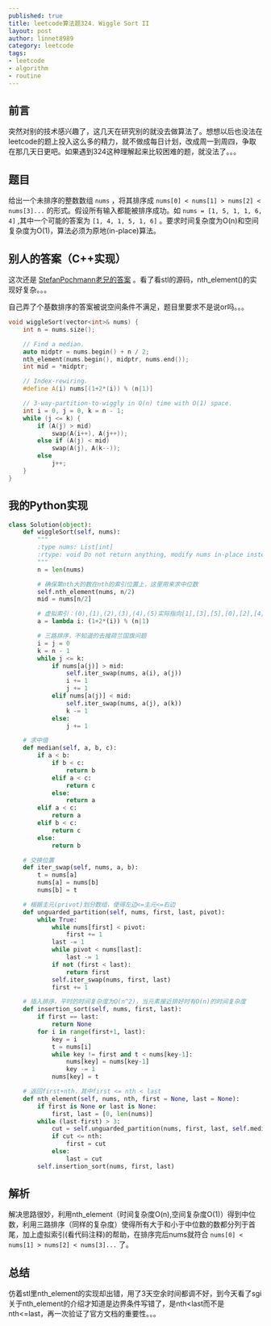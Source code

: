 ```yaml
---
published: true
title: leetcode算法题324. Wiggle Sort II
layout: post
author: linnet8989
category: leetcode
tags:
- leetcode
- algorithm
- routine
---
```


## 前言
突然对别的技术感兴趣了，这几天在研究别的就没去做算法了。想想以后也没法在leetcode的题上投入这么多的精力，就不做成每日计划，改成周一到周四，争取在那几天日更吧。如果遇到324这种理解起来比较困难的题，就没法了。。。

## 题目
给出一个未排序的整数数组 `nums` ，将其排序成 `nums[0] < nums[1] > nums[2] < nums[3]...` 的形式。假设所有输入都能被排序成功。如 `nums = [1, 5, 1, 1, 6, 4]` ,其中一个可能的答案为 `[1, 4, 1, 5, 1, 6]` 。要求时间复杂度为O(n)和空间复杂度为O(1)，算法必须为原地(in-place)算法。

## 别人的答案（C++实现）
这次还是 [StefanPochmann老兄的答案](https://leetcode.com/discuss/77133/o-n-o-1-after-median-virtual-indexing) 。看了看stl的源码，nth_element()的实现好复杂。。。

自己弄了个基数排序的答案被说空间条件不满足，题目里要求不是说or吗。。。

```c++
void wiggleSort(vector<int>& nums) {
    int n = nums.size();

    // Find a median.
    auto midptr = nums.begin() + n / 2;
    nth_element(nums.begin(), midptr, nums.end());
    int mid = *midptr;

    // Index-rewiring.
    #define A(i) nums[(1+2*(i)) % (n|1)]

    // 3-way-partition-to-wiggly in O(n) time with O(1) space.
    int i = 0, j = 0, k = n - 1;
    while (j <= k) {
        if (A(j) > mid)
            swap(A(i++), A(j++));
        else if (A(j) < mid)
            swap(A(j), A(k--));
        else
            j++;
    }
}
```

## 我的Python实现

```python
class Solution(object):
    def wiggleSort(self, nums):
        """
        :type nums: List[int]
        :rtype: void Do not return anything, modify nums in-place instead.
        """
        n = len(nums)

        # 确保第nth大的数在nth的索引位置上，这里用来求中位数
        self.nth_element(nums, n/2)
        mid = nums[n/2]

        # 虚拟索引：(0),(1),(2),(3),(4),(5)实际指向[1],[3],[5],[0],[2],[4]
        a = lambda i: (1+2*(i)) % (n|1)

        # 三路排序，不知道的去搜荷兰国旗问题
        i = j = 0
        k = n - 1
        while j <= k:
            if nums[a(j)] > mid:
                self.iter_swap(nums, a(i), a(j))
                i += 1
                j += 1
            elif nums[a(j)] < mid:
                self.iter_swap(nums, a(j), a(k))
                k -= 1
            else:
                j += 1

    # 求中值
    def median(self, a, b, c):
        if a < b:
            if b < c:
                return b
            elif a < c:
                return c
            else:
                return a
        elif a < c:
            return a
        elif b < c:
            return c
        else:
            return b

    # 交换位置
    def iter_swap(self, nums, a, b):
        t = nums[a]
        nums[a] = nums[b]
        nums[b] = t

    # 根据主元(privot)划分数组，使得左边<=主元<=右边
    def unguarded_partition(self, nums, first, last, pivot):
        while True:
            while nums[first] < pivot:
                first += 1
            last -= 1
            while pivot < nums[last]:
                last -= 1
            if not (first < last):
                return first
            self.iter_swap(nums, first, last)
            first += 1

    # 插入排序，平时的时间复杂度为O(n^2)，当元素接近排好时有O(n)的时间复杂度
    def insertion_sort(self, nums, first, last):
        if first == last:
            return None
        for i in range(first+1, last):
            key = i
            t = nums[i]
            while key != first and t < nums[key-1]:
                nums[key] = nums[key-1]
                key -= 1
            nums[key] = t

    # 返回first+nth，其中first <= nth < last
    def nth_element(self, nums, nth, first = None, last = None):
        if first is None or last is None:
            first, last = [0, len(nums)]
        while (last-first) > 3:
            cut = self.unguarded_partition(nums, first, last, self.median(nums[first], nums[first+(last-first)/2], nums[last-1]))
            if cut <= nth:
                first = cut
            else:
                last = cut
        self.insertion_sort(nums, first, last)
```

## 解析
解决思路很妙，利用nth_element（时间复杂度O(n),空间复杂度O(1)）得到中位数，利用三路排序（同样的复杂度）使得所有大于和小于中位数的数都分列于首尾，加上虚拟索引(看代码注释)的帮助，在排序完后nums就符合 `nums[0] < nums[1] > nums[2] < nums[3]...` 了。

<!-- more -->

## 总结
仿着stl里nth_element的实现却出错，用了3天空余时间都调不好，到今天看了sgi关于nth_element的介绍才知道是边界条件写错了，是nth<last而不是nth<=last，再一次验证了官方文档的重要性。。。
